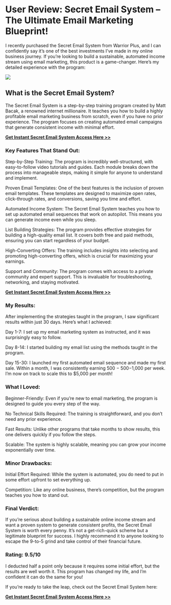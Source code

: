 # User Review: Secret Email System – The Ultimate Email Marketing Blueprint!

I recently purchased the Secret Email System from Warrior Plus, and I can confidently say it’s one of the best investments I’ve made in my online business journey. If you’re looking to build a sustainable, automated income stream using email marketing, this product is a game-changer. Here’s my detailed experience with the program:

![](https://i.imgur.com/F5EheDx.png)

## What is the Secret Email System?
The Secret Email System is a step-by-step training program created by Matt Bacak, a renowned internet millionaire. It teaches you how to build a highly profitable email marketing business from scratch, even if you have no prior experience. The program focuses on creating automated email campaigns that generate consistent income with minimal effort.

[**Get Instant Secret Email System Access Here >>**](https://warriorplus.com/o2/a/lnkyzd/ddjvds)

### Key Features That Stand Out:
Step-by-Step Training:
The program is incredibly well-structured, with easy-to-follow video tutorials and guides. Each module breaks down the process into manageable steps, making it simple for anyone to understand and implement.

Proven Email Templates:
One of the best features is the inclusion of proven email templates. These templates are designed to maximize open rates, click-through rates, and conversions, saving you time and effort.

Automated Income System:
The Secret Email System teaches you how to set up automated email sequences that work on autopilot. This means you can generate income even while you sleep.

List Building Strategies:
The program provides effective strategies for building a high-quality email list. It covers both free and paid methods, ensuring you can start regardless of your budget.

High-Converting Offers:
The training includes insights into selecting and promoting high-converting offers, which is crucial for maximizing your earnings.

Support and Community:
The program comes with access to a private community and expert support. This is invaluable for troubleshooting, networking, and staying motivated.

[**Get Instant Secret Email System Access Here >>**](https://warriorplus.com/o2/a/lnkyzd/ddjvds)

### My Results:
After implementing the strategies taught in the program, I saw significant results within just 30 days. Here’s what I achieved:

Day 1-7: I set up my email marketing system as instructed, and it was surprisingly easy to follow.

Day 8-14: I started building my email list using the methods taught in the program.

Day 15-30: I launched my first automated email sequence and made my first sale. Within a month, I was consistently earning 
500
−
500−1,000 per week. I’m now on track to scale this to $5,000 per month!

### What I Loved:
Beginner-Friendly: Even if you’re new to email marketing, the program is designed to guide you every step of the way.

No Technical Skills Required: The training is straightforward, and you don’t need any prior experience.

Fast Results: Unlike other programs that take months to show results, this one delivers quickly if you follow the steps.

Scalable: The system is highly scalable, meaning you can grow your income exponentially over time.

### Minor Drawbacks:
Initial Effort Required: While the system is automated, you do need to put in some effort upfront to set everything up.

Competition: Like any online business, there’s competition, but the program teaches you how to stand out.

### Final Verdict:
If you’re serious about building a sustainable online income stream and want a proven system to generate consistent profits, the Secret Email System is worth every penny. It’s not a get-rich-quick scheme but a legitimate blueprint for success. I highly recommend it to anyone looking to escape the 9-to-5 grind and take control of their financial future.

### Rating: 9.5/10
I deducted half a point only because it requires some initial effort, but the results are well worth it. This program has changed my life, and I’m confident it can do the same for you!

If you’re ready to take the leap, check out the Secret Email System here:

[**Get Instant Secret Email System Access Here >>**](https://warriorplus.com/o2/a/lnkyzd/ddjvds)
